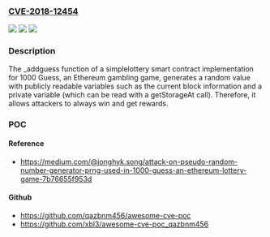 ### [CVE-2018-12454](https://cve.mitre.org/cgi-bin/cvename.cgi?name=CVE-2018-12454)
![](https://img.shields.io/static/v1?label=Product&message=n%2Fa&color=blue)
![](https://img.shields.io/static/v1?label=Version&message=n%2Fa&color=blue)
![](https://img.shields.io/static/v1?label=Vulnerability&message=n%2Fa&color=brighgreen)

### Description

The _addguess function of a simplelottery smart contract implementation for 1000 Guess, an Ethereum gambling game, generates a random value with publicly readable variables such as the current block information and a private variable (which can be read with a getStorageAt call). Therefore, it allows attackers to always win and get rewards.

### POC

#### Reference
- https://medium.com/@jonghyk.song/attack-on-pseudo-random-number-generator-prng-used-in-1000-guess-an-ethereum-lottery-game-7b76655f953d

#### Github
- https://github.com/qazbnm456/awesome-cve-poc
- https://github.com/xbl3/awesome-cve-poc_qazbnm456

